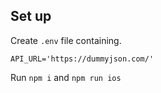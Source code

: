 ## Set up

Create `.env` file containing.
```
API_URL='https://dummyjson.com/'
```

Run `npm i` and `npm run ios`
